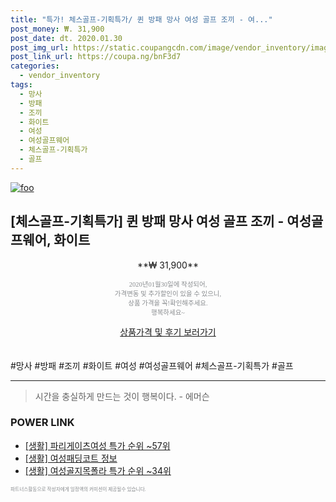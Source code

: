 ```yaml
--- 
title: "특가! 체스골프-기획특가/ 퀸 방패 망사 여성 골프 조끼 - 여..." 
post_money: ₩. 31,900 
post_date: dt. 2020.01.30 
post_img_url: https://static.coupangcdn.com/image/vendor_inventory/images/2018/06/25/15/2/0499a9f4-ccf6-45f1-bc8c-d8b71a969bd2.jpg 
post_link_url: https://coupa.ng/bnF3d7 
categories: 
  - vendor_inventory 
tags: 
  - 망사 
  - 방패 
  - 조끼 
  - 화이트 
  - 여성 
  - 여성골프웨어 
  - 체스골프-기획특가 
  - 골프 
--- 
```

[![foo](https://static.coupangcdn.com/image/vendor_inventory/images/2018/06/25/15/2/0499a9f4-ccf6-45f1-bc8c-d8b71a969bd2.jpg)](https://coupa.ng/bnF3d7) 

## [체스골프-기획특가] 퀸 방패 망사 여성 골프 조끼 - 여성골프웨어, 화이트 
<p style="text-align: center;">**₩ 31,900**</p> 
<p style="text-align: center;"><span style="color: #898c8f; font-family: Georgia,Times,serif; font-size: 0.75em;">2020년01월30일에 작성되어, <br>가격변동 및 추가할인이 있을 수 있으니,<br> 상품 가격을 꼭!확인해주세요.<br>행복하세요~</span> 
</p>	 
<div markdown="0" style="text-align: center;"><a href="https://coupa.ng/bnF3d7" class="btn btn--success">상품가격 및 후기 보러가기</a></div> 
<br><br> 
  #망사 #방패 #조끼 #화이트 #여성 #여성골프웨어 #체스골프-기획특가 #골프 
<hr> 

> 시간을 충실하게 만드는 것이 행복이다. - 에머슨 


### POWER LINK

* <a href="https://blog.naver.com/sakai111/221785372283" target="_blank"> [생활] 파리게이츠여성 특가 순위 ~57위</a>
* <a href="https://blog.naver.com/santokki14/221775581005" target="_blank"> [생활] 여성패딩코트 정보 </a>
* <a href="https://blog.naver.com/sakai111/221788428036" target="_blank"> [생활] 여성골지목폴라 특가 순위 ~34위</a>

<span style="color: #898c8f; font-family: Georgia,Times,serif; font-size: 0.55em;">파트너스활동으로 작성자에게 일정액의 커미션이 제공될수 있습니다.</span> 
